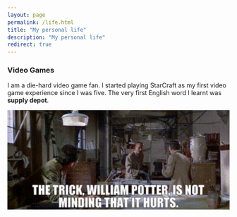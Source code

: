 ```yaml
---
layout: page
permalink: /life.html
title: "My personal life"
description: "My personal life"
redirect: true
---
```


### Video Games

I am a die-hard video game fan. I started playing StarCraft as my first video game experience since I was five. The very first English word I learnt was **supply depot**.

![A supply depot from StarCraft](assets/img/10043.png)